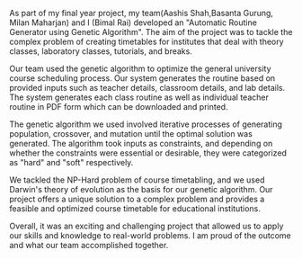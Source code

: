 As part of my final year project, my team(Aashis Shah,Basanta Gurung, Milan Maharjan) and I (Bimal Rai) developed an "Automatic Routine Generator using Genetic Algorithm". The aim of the project was to tackle the complex problem of creating timetables for institutes that deal with theory classes, laboratory classes, tutorials, and breaks.

Our team used the genetic algorithm to optimize the general university course scheduling process. Our system generates the routine based on provided inputs such as teacher details, classroom details, and lab details. The system generates each class routine as well as individual teacher routine in PDF form which can be downloaded and printed.

The genetic algorithm we used involved iterative processes of generating population, crossover, and mutation until the optimal solution was generated. The algorithm took inputs as constraints, and depending on whether the constraints were essential or desirable, they were categorized as "hard" and "soft" respectively.

We tackled the NP-Hard problem of course timetabling, and we used Darwin's theory of evolution as the basis for our genetic algorithm. Our project offers a unique solution to a complex problem and provides a feasible and optimized course timetable for educational institutions.

Overall, it was an exciting and challenging project that allowed us to apply our skills and knowledge to real-world problems. I am proud of the outcome and what our team accomplished together.
